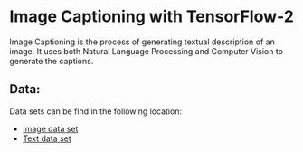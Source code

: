 # Image Captioning with TensorFlow-2
Image Captioning is the process of generating textual description of an image. It uses both Natural Language Processing and Computer Vision to generate the captions.
## Data:
Data sets can be find in the following location:
- [Image data set](https://drive.google.com/file/d/13ThkG-ccsrH2hxWkhl8FcslbsZ2KyEU2/view)
- [Text data set](https://github.com/ahmadbarakt/image_captioning-TensorFlow-2/tree/master/Flickr8k_text)
